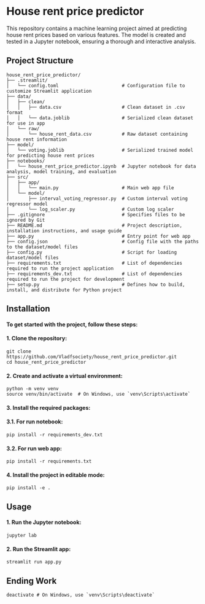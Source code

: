 # House rent price predictor
This repository contains a machine learning project aimed at predicting house rent prices based on various features. The model is created and tested in a Jupyter notebook, ensuring a thorough and interactive analysis.
## Project Structure
```
house_rent_price_predictor/
├── .streamlit/
│   └── config.toml                       # Configuration file to customize Streamlit application
├── data/
│   ├── clean/                            
│   │   ├── data.csv                      # Clean dataset in .csv format
│   │   └── data.joblib                   # Serialized clean dataset for use in app
│   └── raw/
│       └── house_rent_data.csv           # Raw dataset containing house rent information
├── model/
│   └── voting.joblib                     # Serialized trained model for predicting house rent prices
├── notebooks/
│   └── house_rent_price_predictor.ipynb  # Jupyter notebook for data analysis, model training, and evaluation
├── src/
│   ├── app/                              
│   │   └── main.py                       # Main web app file
│   └── model/
│       ├── interval_voting_regressor.py  # Custom interval voting regressor model
│       └── log_scaler.py                 # Custom log scaler
├── .gitignore                            # Specifies files to be ignored by Git
├── README.md                             # Project description, installation instructions, and usage guide
├── app.py                                # Entry point for web app
├── config.json                           # Сonfig file with the paths to the dataset/model files
├── config.py                             # Script for loading dataset/model files
├── requirements.txt                      # List of dependencies required to run the project application
├── requirements_dev.txt                  # List of dependencies required to run the project for development
├── setup.py                              # Defines how to build, install, and distribute for Python project 
```
## Installation
#### To get started with the project, follow these steps:
#### 1. Clone the repository:
```
git clone https://github.com/Vladfsociety/house_rent_price_predictor.git
cd house_rent_price_predictor
```
#### 2. Create and activate a virtual environment:
```
python -m venv venv
source venv/bin/activate  # On Windows, use `venv\Scripts\activate`
```
#### 3. Install the required packages:
#### 3.1. For run notebook:
```
pip install -r requirements_dev.txt
```
#### 3.2. For run web app:
```
pip install -r requirements.txt
```
#### 4. Install the project in editable mode:
```
pip install -e .
```
## Usage
#### 1. Run the Jupyter notebook:
```
jupyter lab
```
#### 2. Run the Streamlit app:
```
streamlit run app.py
```
## Ending Work
```
deactivate # On Windows, use `venv\Scripts\deactivate`
```
